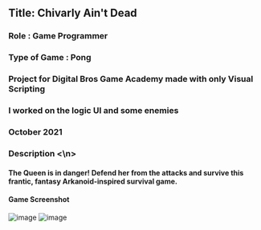 ## Title: Chivarly Ain't Dead
### Role : Game Programmer
### Type of Game : Pong
### Project for Digital Bros Game Academy made with only Visual Scripting
### I worked on the logic UI and some enemies
### October 2021
### Description <\n>
#### The Queen is in danger! Defend her from the attacks and survive this frantic, fantasy Arkanoid-inspired survival game.
#### Game Screenshot
![image](https://user-images.githubusercontent.com/90765299/178560464-b3d58508-36ac-4a7c-b59e-a980ae8bdd3f.png)
![image](https://user-images.githubusercontent.com/90765299/178560488-ee260c85-52ae-4abb-82e4-930ea547dfac.png)
